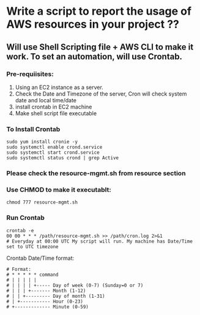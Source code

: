 # Write a script to report the usage of AWS resources in your project ??

## Will use Shell Scripting file + AWS CLI to make it work. To set an automation, will use Crontab.

### Pre-requiisites:

1. Using an EC2 instance as a server.
2. Check the Date and Timezone of the server, Cron will check system date and local time/date
3. install crontab in EC2 machine
4. Make shell script file executable

### To Install Crontab 
```
sudo yum install cronie -y
sudo systemctl enable crond.service
sudo systemctl start crond.service
sudo systemctl status crond | grep Active
```

### Please check the resource-mgmt.sh from resource section

### Use CHMOD to make it executablt:
```
chmod 777 resource-mgmt.sh
```

### Run Crontab

```
crontab -e
00 00 * * * /path/resource-mgmt.sh >> /path/cron.log 2>&1
# Everyday at 00:00 UTC My script will run. My machine has Date/Time set to UTC timezone
```
Crontab Date/Time format:
```
# Format:
# * * * * * command
# | | | | |
# | | | | +----- Day of week (0-7) (Sunday=0 or 7)
# | | | +------- Month (1-12)
# | | +--------- Day of month (1-31)
# | +----------- Hour (0-23)
# +------------- Minute (0-59)
```


